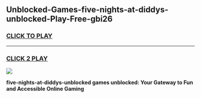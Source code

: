 
## Unblocked-Games-five-nights-at-diddys-unblocked-Play-Free-gbi26
<h3>
<a href="https://premium76.site?title=five-nights-at-diddys-unblocked&ref=20M">CLICK TO PLAY</a></h3>
<hr>

<h3>
<a href="https://premium76.site?title=five-nights-at-diddys-unblocked&ref=20M">CLICK 2 PLAY</a>
  
</h3>

<a href="https://premium76.site?title=five-nights-at-diddys-unblocked&ref=19M"><img src="https://clearcache.store/games.png"></a>


**five-nights-at-diddys-unblocked games unblocked: Your Gateway to Fun and Accessible Online Gaming**
